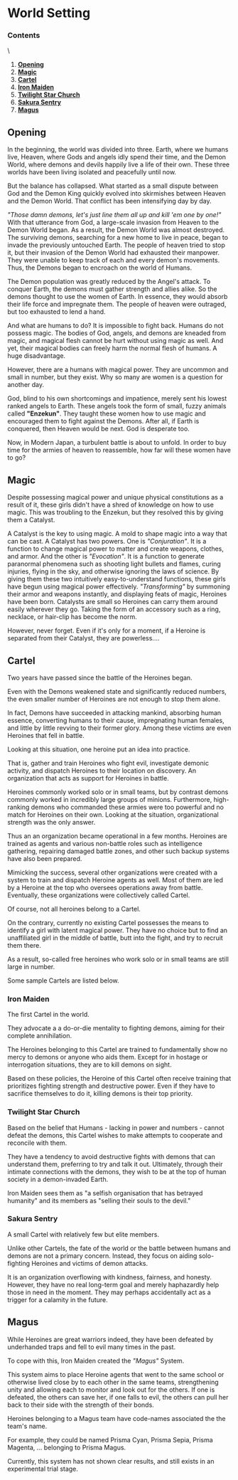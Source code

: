 # World Setting

### Contents
\
1. [**Opening**](https://github.com/Atmo26/crisisheroine/blob/master/World%20Setting.md#opening)
2. [**Magic**](https://github.com/Atmo26/crisisheroine/blob/master/World%20Setting.md#magic)
3. [**Cartel**](https://github.com/Atmo26/crisisheroine/blob/master/World%20Setting.md#cartel)
4. [**Iron Maiden**](https://github.com/Atmo26/crisisheroine/blob/master/World%20Setting.md#iron-maiden)
5. [**Twilight Star Church**](https://github.com/Atmo26/crisisheroine/blob/master/World%20Setting.md#twilight-star-church)
6. [**Sakura Sentry**](https://github.com/Atmo26/crisisheroine/blob/master/World%20Setting.md#sakura-sentry)
7. [**Magus**](https://github.com/Atmo26/crisisheroine/blob/master/World%20Setting.md#magus)

## Opening

In the beginning, the world was divided into three. Earth, where we humans live, Heaven, where Gods and angels idly spend their time, and the Demon World, where demons and devils happily live a life of their own. These three worlds have been living isolated and peacefully until now.

But the balance has collapsed. What started as a small dispute between God and the Demon King quickly evolved into skirmishes between Heaven and the Demon World. That conflict has been intensifying day by day.

*"Those damn demons, let's just line them all up and kill 'em one by one!"* With that utterance from God, a large-scale invasion from Heaven to the Demon World began. As a result, the Demon World was almost destroyed. The surviving demons, searching for a new home to live in peace, began to invade the previously untouched Earth. The people of heaven tried to stop it, but their invasion of the Demon World had exhausted their manpower. They were unable to keep track of each and every demon's movements. Thus, the Demons began to encroach on the world of Humans.

The Demon population was greatly reduced by the Angel's attack. To conquer Earth, the demons must gather strength and allies alike. So the demons thought to use the women of Earth. In essence, they would absorb their life force and impregnate them. The people of heaven were outraged, but too exhausted to lend a hand.

And what are humans to do? It is impossible to fight back. Humans do not possess magic. The bodies of God, angels, and demons are kneaded from magic, and magical flesh cannot be hurt without using magic as well. And yet, their magical bodies can freely harm the normal flesh of humans. A huge disadvantage.

However, there are a humans with magical power. They are uncommon and small in number, but they exist. Why so many are women is a question for another day.

God, blind to his own shortcomings and impatience, merely sent his lowest ranked angels to Earth. These angels took the form of small, fuzzy animals called **"Enzekun"**. They taught these women how to use magic and encouraged them to fight against the Demons. After all, if Earth is conquered, then Heaven would be next. God is desperate too.

Now, in Modern Japan, a turbulent battle is about to unfold. In order to buy time for the armies of heaven to reassemble, how far will these women have to go?

## Magic

Despite possessing magical power and unique physical constitutions as a result of it, these girls didn't have a shred of knowledge on how to use magic. This was troubling to the Enzekun, but they resolved this by giving them a Catalyst.

A Catalyst is the key to using magic. A mold to shape magic into a way that can be cast. A Catalyst has two powers. One is *"Conjuration"*. It is a function to change magical power to matter and create weapons, clothes, and armor. And the other is *"Evocation"*. It is a function to generate paranormal phenomena such as shooting light bullets and flames, curing injuries, flying in the sky, and otherwise ignoring the laws of science. By giving them these two intuitively easy-to-understand functions, these girls have begun using magical power effectively. *"Transforming"* by summoning their armor and weapons instantly, and displaying feats of magic, Heroines have been born. Catalysts are small so Heroines can carry them around easily wherever they go. Taking the form of an accessory such as a ring, necklace, or hair-clip has become the norm.

However, never forget. Even if it's only for a moment, if a Heroine is separated from their Catalyst, they are powerless....

## Cartel

Two years have passed since the battle of the Heroines began.

Even with the Demons weakened state and significantly reduced numbers, the even smaller number of Heroines are not enough to stop them alone.

In fact, Demons have succeeded in attacking mankind, absorbing human essence, converting humans to their cause, impregnating human females, and little by little revving to their former glory. Among these victims are even Heroines that fell in battle.

Looking at this situation, one heroine put an idea into practice.

That is, gather and train Heroines who fight evil, investigate demonic activity, and dispatch Heroines to their location on discovery. An organization that acts as support for Heroines in battle.

Heroines commonly worked solo or in small teams, but by contrast demons commonly worked in incredibly large groups of minions. Furthermore, high-ranking demons who commanded these armies were too powerful and no match for Heroines on their own. Looking at the situation, organizational strength was the only answer.

Thus an an organization became operational in a few months. Heroines are trained as agents and various non-battle roles such as intelligence gathering, repairing damaged battle zones, and other such backup systems have also been
prepared.

Mimicking the success, several other organizations were created with a system to train and dispatch Heroine agents as well. Most of them are led by a Heroine at the top who oversees operations away from battle. Eventually, these organizations were collectively called Cartel.

Of course, not all heroines belong to a Cartel.

On the contrary, currently no existing Cartel possesses the means to identify a girl with latent magical power. They have no choice but to find an unaffiliated girl in the middle of battle, butt into the fight, and try to recruit them there.

As a result, so-called free heroines who work solo or in small teams are still large in number.

Some sample Cartels are listed below.

### Iron Maiden

The first Cartel in the world.

They advocate a a do-or-die mentality to fighting demons, aiming for their complete annihilation.

The Heroines belonging to this Cartel are trained to fundamentally show no mercy to demons or anyone who aids them. Except for in hostage or interrogation situations, they are to kill demons on sight.

Based on these policies, the Heroine of this Cartel often receive training that prioritizes fighting strength and destructive power. Even if they have to sacrifice themselves to do it, killing demons is their top priority.


### Twilight Star Church

Based on the belief that Humans - lacking in power and numbers - cannot defeat the demons, this Cartel wishes to make attempts to cooperate and reconcile with them.

They have a tendency to avoid destructive fights with demons that can understand them, preferring to try and talk it out. Ultimately, through their intimate connections with the demons, they wish to be at the top of human society in a demon-invaded Earth.

Iron Maiden sees them as "a selfish organisation that has betrayed humanity" and its members as "selling their souls to the devil."


### Sakura Sentry

A small Cartel with relatively few but elite members.

Unlike other Cartels, the fate of the world or the battle between humans and demons are not a primary concern. Instead, they focus on aiding solo-fighting Heroines and victims of demon attacks.

It is an organization overflowing with kindness, fairness, and honesty. However, they have no real long-term goal and merely haphazardly help those in need in the moment. They may perhaps accidentally act as a trigger for a calamity in the future.


## Magus

While Heroines are great warriors indeed, they have been defeated by underhanded traps and fell to evil many times in the past.

To cope with this, Iron Maiden created the *"Magus"* System.

This system aims to place Heroine agents that went to the same school or otherwise lived close by to each other in the same teams, strengthening unity and allowing each to monitor and look out for the others. If one is defeated, the others can save her, if one falls to evil, the others can pull her back to their side with the strength of their bonds.

Heroines belonging to a Magus team have code-names associated the the team's name.

For example, they could be named Prisma Cyan, Prisma Sepia, Prisma Magenta, ... belonging to Prisma Magus.

Currently, this system has not shown clear results, and still exists in an experimental trial stage.
